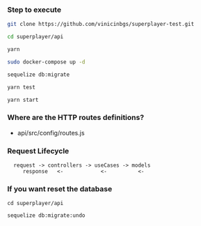 ### Step to execute

```bash
git clone https://github.com/vinicinbgs/superplayer-test.git

cd superplayer/api

yarn

sudo docker-compose up -d

sequelize db:migrate

yarn test

yarn start
```

### Where are the HTTP routes definitions?
- api/src/config/routes.js


### Request Lifecycle
```
  request -> controllers -> useCases -> models
     response   <-            <-          <-
```

### If you want reset the database
```
cd superplayer/api

sequelize db:migrate:undo
```
